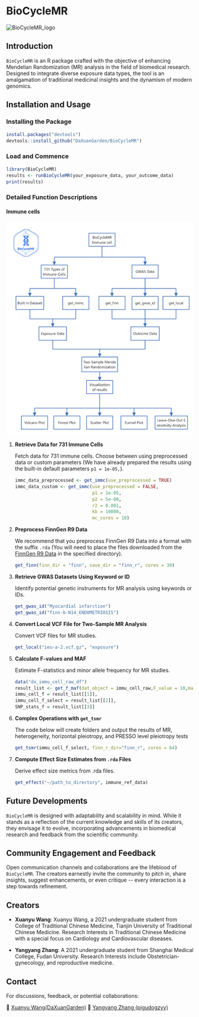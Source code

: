 # BioCycleMR

![BioCycleMR_logo](https://github.com/DaXuanGarden/BioCycleMR/assets/140375963/f421447f-ccf5-4b3f-a384-b5ea677083a3)

## Introduction

`BioCycleMR` is an R package crafted with the objective of enhancing Mendelian Randomization (MR) analysis in the field of biomedical research. Designed to integrate diverse exposure data types, the tool is an amalgamation of traditional medicinal insights and the dynamism of modern genomics.

## Installation and Usage

### Installing the Package

``` r
install.packages("devtools")
devtools::install_github("DaXuanGarden/BioCycleMR")
```

### Load and Commence

``` r
library(BioCycleMR)
results <- runBioCycleMR(your_exposure_data, your_outcome_data)
print(results)
```

### Detailed Function Descriptions

#### Immune cells

![](test/BioCycleMR_immc_En.png)

1.  **Retrieve Data for 731 Immune Cells**

    Fetch data for 731 immune cells. Choose between using preprocessed data or custom parameters (We have already prepared the results using the built-in default parameters `p1 = 1e-05,`). 
    ``` r
    immc_data_preprocessed <- get_immc(use_preprocessed = TRUE)
    immc_data_custom <- get_immc(use_preprocessed = FALSE, 
								 p1 = 1e-05, 
								 p2 = 5e-08, 
								 r2 = 0.001, 
								 kb = 10000, 
								 mc_cores = 10)
    ```

2.  **Preprocess FinnGen R9 Data**

    We recommend that you preprocess FinnGen R9 Data into a format with the suffix `.rda` (You will need to place the files downloaded from the [FinnGen R9 Data](https://www.finngen.fi/en/access_results) in the specified directory).

    ``` r
    get_finn(finn_dir = "finn", save_dir = "finn_r", cores = 30)
    ```

3.  **Retrieve GWAS Datasets Using Keyword or ID**

    Identify potential genetic instruments for MR analysis using keywords or IDs.

    ``` r
    get_gwas_id("Myocardial infarction")
    get_gwas_id("finn-b-N14_ENDOMETRIOSIS")
    ```

4.  **Convert Local VCF File for Two-Sample MR Analysis**

    Convert VCF files for MR studies.

    ``` r
    get_local("ieu-a-2.vcf.gz", "exposure")
    ```

5.  **Calculate F-values and MAF**

    Estimate F-statistics and minor allele frequency for MR studies.

    ``` r
    data("dx_immu_cell_raw_df")
    result_list <- get_f_maf(dat_object = immu_cell_raw,F_value = 10,maf_threshold = 0.01,)
    immu_cell_f = result_list[[1]],
    immu_cell_f_select = result_list[[2]],
    SNP_stats_f = result_list[[3]]
    ```

6.  **Complex Operations with `get_tsmr`**

    The code below will create folders and output the results of MR, heterogeneity, horizontal pleiotropy, and PRESSO level pleiotropy tests

    ``` r
    get_tsmr(immu_cell_f_select, finn_r_dir="finn_r", cores = 64)
    ```

7.  **Compute Effect Size Estimates from `.rda` Files**

    Derive effect size metrics from .rda files.

    ``` r
    get_effect("~/path_to_directory", immune_ref_data)
    ```

## Future Developments

`BioCycleMR` is designed with adaptability and scalability in mind. While it stands as a reflection of the current knowledge and skills of its creators, they envisage it to evolve, incorporating advancements in biomedical research and feedback from the scientific community.

## Community Engagement and Feedback

Open communication channels and collaborations are the lifeblood of `BioCycleMR`. The creators earnestly invite the community to pitch in, share insights, suggest enhancements, or even critique -- every interaction is a step towards refinement.

## Creators

-   **Xuanyu Wang**: Xuanyu Wang, a 2021 undergraduate student from College of Traditional Chinese Medicine, Tianjin University of Traditional Chinese Medicine. Research Interests in Traditional Chinese Medicine with a special focus on Cardiology and Cardiovascular diseases. 

-   **Yangyang Zhang**: A  2021 undergraduate student from Shanghai Medical College, Fudan University. Research Interests include Obstetrician-gynecology, and reproductive medicine.

## Contact

For discussions, feedback, or potential collaborations:

📧 [Xuanyu Wang(DaXuanGarden)](mailto:daxuan111000@163.com) 📧 [Yangyang Zhang (pigudogzyy)](mailto:pigudogzyy@gmail.com)

